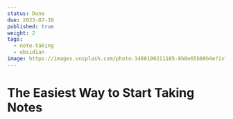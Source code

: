 ```yaml
---
status: Done
due: 2023-07-30
published: true
weight: 2
tags:
  - note-taking
  - obsidian
image: https://images.unsplash.com/photo-1488190211105-8b0e65b80b4e?ixlib=rb-4.0.3&ixid=MnwxMjA3fDB8MHxwaG90by1wYWdlfHx8fGVufDB8fHx8&auto=format&fit=crop&w=300&q=80
---
```


# The Easiest Way to Start Taking Notes
